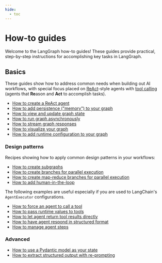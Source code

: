 ```yaml
---
hide:
  - toc
---
```


# How-to guides

Welcome to the LangGraph how-to guides! These guides provide practical, step-by-step instructions for accomplishing key tasks in LangGraph.

## Basics

These guides show how to address common needs when building out AI workflows, with special focus placed on [ReAct](https://arxiv.org/abs/2210.03629)-style agents with [tool calling](https://python.langchain.com/docs/modules/model_io/chat/function_calling/) (agents that <strong>Re</strong>ason and **Act** to accomplish tasks).

- [How to create a ReAct agent](create-react-agent.ipynb)
- [How to add persistence ("memory") to your graph](persistence.ipynb)
- [How to view and update graph state](time-travel.ipynb)
- [How to run graph asynchronously](async.ipynb)
- [How to stream graph responses](streaming-tokens.ipynb)
- [How to visualize your graph](visualization.ipynb)
- [How to add runtime configuration to your graph](configuration.ipynb)

### Design patterns

Recipes showing how to apply common design patterns in your workflows:

- [How to create subgraphs](subgraph.ipynb)
- [How to create branches for parallel execution](branching.ipynb)
- [How to create map-reduce branches for parallel execution](map-reduce.ipynb)
- [How to add human-in-the-loop](human-in-the-loop.ipynb)

The following examples are useful especially if you are used to LangChain's `AgentExecutor` configurations.

- [How to force an agent to call a tool](force-calling-a-tool-first.ipynb)
- [How to pass runtime values to tools](pass-run-time-values-to-tools.ipynb)
- [How to let agent return tool results directly](dynamically-returning-directly.ipynb)
- [How to have agent respond in structured format](respond-in-format.ipynb)
- [How to manage agent steps](managing-agent-steps.ipynb)

### Advanced

- [How to use a Pydantic model as your state](state-model.ipynb)
- [How to extract structured output with re-prompting](./extraction/retries.ipynb)